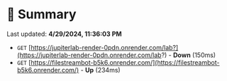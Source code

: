 # 📖 Summary
Last updated: **4/29/2024, 11:36:03 PM**

- `GET` [https://jupiterlab-render-0pdn.onrender.com/lab?](https://jupiterlab-render-0pdn.onrender.com/lab?) - **Down** (150ms)
- `GET` [https://filestreambot-b5k6.onrender.com/](https://filestreambot-b5k6.onrender.com/) - **Up** (234ms)

